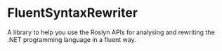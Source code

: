 # FluentSyntaxRewriter
A library to help you use the Roslyn APIs for analysing and rewriting the .NET programming language in a fluent way.
